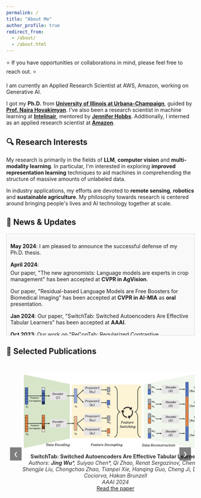 ```yaml
---
permalink: /
title: "About Me"
author_profile: true
redirect_from: 
  - /about/
  - /about.html
---
```


⭐ If you have opportunities or collaborations in mind, please feel free to reach out. ⭐

I am currently an Applied Research Scientist at AWS, Amazon, working on Generative AI.

I got my **Ph.D.** from [**University of Illinois at Urbana-Champaign**](https://illinois.edu/), guided by [**Prof. Naira Hovakimyan**](https://naira.mechse.illinois.edu/sciencex_teams/naira-hovakimyan/). I've also been a research scientist in machine learning at [**Intelinair**](https://www.intelinair.com/), mentored by [**Jennifer Hobbs**](https://scholar.google.com/citations?user=zeWhseAAAAAJ&hl=en). Additionally, I interned as an applied research scientist at [**Amazon**](https://www.amazon.jobs/en/teams/buyer-risk-prevention).

## 🔍 **Research Interests**

My research is primarily in the fields of **LLM**, **computer vision** and **multi-modality learning**. In particular, I'm interested in exploring **improved representation learning** techniques to aid machines in comprehending the structure of massive amounts of unlabeled data.

In industry applications, my efforts are devoted to **remote sensing**, **robotics** and **sustainable agriculture**. My philosophy towards research is centered around bringing people's lives and AI technology together at scale. 



<!-- Scrollable News Section -->
<div class="news-container">
  <h2>📰 News & Updates</h2>
  <div class="news-updates">
    <ul>
      <li><strong>May 2024</strong>: I am pleased to announce the successful defense of my Ph.D. thesis.</li>
      <li><strong>April 2024</strong>:
        <ul>
          <li>Our paper, "The new agronomists: Language models are experts in crop management" has been accepted at <strong>CVPR in AgVision</strong>.</li>
          <li>Our paper, "Residual-based Language Models are Free Boosters for Biomedical Imaging" has been accepted at <strong>CVPR in AI-MIA</strong> as <strong>oral</strong> presentation.</li>
        </ul>
      </li>
      <li><strong>Jan 2024</strong>: Our paper, "SwitchTab: Switched Autoencoders Are Effective Tabular Learners" has been accepted at <strong>AAAI</strong>.</li>
      <li><strong>Oct 2023</strong>: Our work on "ReConTab: Regularized Contrastive Representation Learning for Tabular Data" has been accepted at <strong>NeurIPS</strong> workshop.</li>
      <li><strong>September 2023</strong>: Our paper titled "Balanced Training for Sparse GANs" has been accepted at <strong>NeurIPS</strong>.</li>
      <li><strong>July 2023</strong>: 
        <ul>
          <li>Our paper, "Hallucination Improves the Performance of Contrastive Learning," got accepted at <strong>ICCV</strong>. <a href="https://arxiv.org/pdf/2307.12168.pdf">Read the paper here</a>.</li>
          <li>Our work "GenCo: An Auxiliary Generator from Contrastive Learning for Enhanced Few-Shot Learning in Remote Sensing" received the <strong>spotlight</strong> at <strong>ECAI</strong>. <a href="https://arxiv.org/pdf/2307.14612.pdf">Read the paper here</a>.</li>
        </ul>
      </li>
      <li><strong>May 2023</strong>: I'm joining <strong>Amazon</strong> as an Intern Applied Research Scientist.</li>
      <li><strong>April 2023</strong>: 
        <ul>
          <li>Our research on "Optimizing Crop Management with Reinforcement Learning and Imitation Learning" has been accepted at <strong>IJCAI</strong>. <a href="https://arxiv.org/pdf/2209.09991.pdf">Read the paper here</a>.</li>
        </ul>
      </li>
      <li><strong>March 2023</strong>: 
        <ul>
          <li>New paper on <strong>Arxiv</strong> titled "Dynamic Sparse Training for GANs". <a href="https://arxiv.org/pdf/2302.14670.pdf">Read the paper here</a>.</li>
          <li>Our work "Extended Agriculture-Vision: An Extension of a Large Aerial Image Dataset for Agricultural Pattern Analysis" got accepted at <strong>TMLR</strong>. <a href="https://arxiv.org/pdf/2303.02460.pdf">Read the paper here</a>.</li>
        </ul>
      </li>
      <li><strong>June 2022</strong>: Presented our research at <strong>CVPR</strong> in New Orleans.</li>
      <li><strong>May 2022</strong>: 
        <ul>
          <li>Our paper, "Optimizing Nitrogen Management with Deep Reinforcement Learning and Crop Simulations", was accepted for an <strong>oral</strong> presentation at <strong>CVPR in AgVision</strong>. <a href="https://arxiv.org/pdf/2204.10394.pdf">Read the paper here</a>.</li>
        </ul>
      </li>
    </ul>
  </div>
</div>

<!-- CSS to make the news section scrollable and align with previous titles -->
<style>
  .news-container {
    margin: 20px auto;
    width: 100%; /* Align width with previous titles */
    max-width: 800px; /* Adjust width to make it wider */
  }

  .news-updates {
    height: 250px; /* Adjust height for more content */
    overflow-y: scroll; /* Enable vertical scrolling */
    padding: 10px;
    border: 1px solid #ddd;
    background-color: #f9f9f9;
  }

  .news-updates ul {
    list-style-type: none;
    padding: 0;
  }

  .news-updates li {
    margin-bottom: 15px;
  }

  .news-updates li ul {
    margin-top: 5px;
  }

  .news-updates a {
    color: #0066cc;
    text-decoration: none;
  }

  .news-updates a:hover {
    text-decoration: underline;
  }
</style>





## 📑 **Selected Publications**

<div class="carousel">
  <div class="slides">
    <figure>
      <img src="images/Switch.png" alt="SwitchTab: Switched Autoencoders Are Effective Tabular Learners">
      <figcaption>
        <strong>SwitchTab: Switched Autoencoders Are Effective Tabular Learners</strong><br>
        <em>Authors: <b>Jing Wu</b>*, Suiyao Chen*, Qi Zhao,
Renat Sergazinov, Chen Li, Shengjie Liu, Chongchao Zhao, Tianpei Xie, Hanqing Guo, Cheng Ji,
Daniel Cociorva, Hakan Brunzell</em><br>
        <em>AAAI 2024 </em><br>
        <a href="https://arxiv.org/pdf/2401.02013" target="_blank">Read the paper</a>  
<!--         <a href="[Code Link]" target="_blank">Code</a> -->
      </figcaption>
    </figure>
    <figure>
      <img src="images/LLM_AG.png" alt="The New Agronomists: Language Models are Experts in Crop Management">
      <figcaption>
        <strong>The New Agronomists: Language Models are Experts in Crop Management</strong><br>
        <em>Authors: <b>Jing Wu</b>, Zhixin Lai, Suiyao Chen, Ran Tao, Pan Zhao, Naira Hovakimyan </em><br>
        <em>CVPRW 2024 </em><br>
        <a href="https://openaccess.thecvf.com/content/CVPR2024W/Vision4Ag/papers/Wu_The_New_Agronomists_Language_Models_are_Experts_in_Crop_Management_CVPRW_2024_paper.pdf" target="_blank">Read the paper</a> | 
        <a href="https://github.com/jingwu6/LM_AG" target="_blank">Code</a>
      </figcaption>
    </figure>
    <figure>
      <img src="images/residual.png" alt="Residual-based Language Models are Free Boosters for Biomedical Imaging Tasks">
      <figcaption>
        <strong>Residual-based Language Models are Free Boosters for Biomedical Imaging Tasks</strong><br>
        <em>Authors: Zhixin Lai*, <b>Jing Wu</b>*, Suiyao Chen, Yucheng Zhou, Naira Hovakimyan </em><br>
        <em>CVPRW 2024 <span style="color: red;">Oral</span>
</em><br>
        <a href="https://openaccess.thecvf.com/content/CVPR2024W/DEF-AI-MIA/papers/Lai_Residual-based_Language_Models_are_Free_Boosters_for_Biomedical_Imaging_Tasks_CVPRW_2024_paper.pdf" target="_blank">Read the paper</a> | 
        <a href="https://github.com/ZhixinLai/LLMBoostMedical" target="_blank">Code</a>
      </figcaption>
    </figure>
    <figure>
      <img src="images/sparsegan.png" alt="Balanced Training for Sparse GANs">
      <figcaption>
        <strong>Balanced Training for Sparse GANs</strong><br>
        <em>Authors: Yite Wang*, <b>Jing Wu</b>*, Naira Hovakimyan, Ruoyu Sun </em><br>
        <em>NeurIPS 2023 </em><br>
        <a href="https://proceedings.neurips.cc/paper_files/paper/2023/file/2c28efa5a86dca4b603a36c08f49f240-Paper-Conference.pdf" target="_blank">Read the paper</a> | 
        <a href="https://github.com/YiteWang/ADAPT" target="_blank">Code</a>
      </figcaption>
    </figure>
    <figure>
      <img src="images/ExtendedAG.png" alt="Extended Agriculture-Vision Dataset for Agricultural Pattern Analysis">
      <figcaption>
        <strong>Extended Agriculture-Vision Dataset for Agricultural Pattern Analysis</strong><br>
        <em>Authors:  <b>Jing Wu</b>, David Pichler, Daniel Marley, David Wilson, Naira Hovakimyan, Jennifer Hobbs </em><br>
        <em>TMLR 2023 </em><br>
        <a href="https://arxiv.org/pdf/2303.02460" target="_blank">Read the paper</a> | 
        <a href="https://github.com/jingwu6/Extended-Agriculture-Vision-Dataset" target="_blank">Data</a>
      </figcaption>
    </figure>
    <figure>
      <img src="images/Hallucination.png" alt="Hallucination Improves Performance in Contrastive Learning">
      <figcaption>
        <strong>Hallucination Improves Performance in Contrastive Learning</strong><br>
        <em>Authors:  <b>Jing Wu</b>, Jennifer Hobbs, Naira Hovakimyan</em><br>
        <em>ICCV 2023 </em><br>
        <a href="https://openaccess.thecvf.com/content/ICCV2023/papers/Wu_Hallucination_Improves_the_Performance_of_Unsupervised_Visual_Representation_Learning_ICCV_2023_paper.pdf" target="_blank">Read the paper</a> 
<!--         <a href="[Code Link]" target="_blank">Code</a> -->
      </figcaption>
    </figure>
  </div>
  <button class="carousel-btn prev-btn" onclick="moveSlides(-1)">&#10094;</button>
  <button class="carousel-btn next-btn" onclick="moveSlides(1)">&#10095;</button>
</div>

<script>
  let currentSlide = 0;
  const slides = document.querySelector('.slides');
  const totalSlides = slides.children.length;

  function moveSlides(n) {
    currentSlide = (currentSlide + n + totalSlides) % totalSlides;
    slides.style.transform = `translateX(-${currentSlide * 100}%)`;
  }
</script>

<style>
  .carousel {
    width: 100%;
    max-width: 800px;
    margin: 20px auto;
    position: relative;
    overflow: hidden;
  }

  .carousel img {
    width: 100%;
    max-height: 350px;
    object-fit: contain;
    display: block;
  }

  .slides {
    display: flex;
    transition: transform 0.5s ease-in-out;
    width: 100%;
  }

  figure {
    min-width: 100%;
    text-align: center;
    padding: 10px 0;
  }

  figcaption {
    font-size: 1em;
    color: #333;
    text-align: center;
  }

  .carousel-btn {
    position: absolute;
    top: 50%;
    transform: translateY(-50%);
    background-color: rgba(0, 0, 0, 0.5);
    color: white;
    border: none;
    padding: 10px;
    cursor: pointer;
  }

  .prev-btn {
    left: 10px;
  }

  .next-btn {
    right: 10px;
  }
</style>

